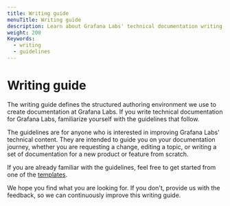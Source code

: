 ```yaml
---
title: Writing guide
menuTitle: Writing guide
description: Learn about Grafana Labs' technical documentation writing guidelines.
weight: 200
Keywords:
  - writing
  - guidelines
---
```


# Writing guide

The writing guide defines the structured authoring environment we use to create documentation at Grafana Labs. If you write technical documentation for Grafana Labs, familiarize yourself with the guidelines that follow.

The guidelines are for anyone who is interested in improving Grafana Labs' technical content. They are intended to guide you on your documentation journey, whether you are requesting a change, editing a topic, or writing a set of documentation for a new product or feature from scratch.

If you are already familiar with the guidelines, feel free to get started from one of the [templates](https://github.com/grafana/writers-toolkit/tree/main/docs/static/templates).

We hope you find what you are looking for. If you don't, provide us with the feedback, so we can continuously improve this writing guide.
